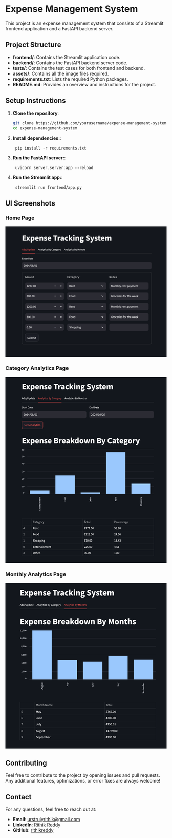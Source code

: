 # Expense Management System

This project is an expense management system that consists of a Streamlit frontend application and a FastAPI backend server.


## Project Structure

- **frontend/**: Contains the Streamlit application code.
- **backend/**: Contains the FastAPI backend server code.
- **tests/**: Contains the test cases for both frontend and backend.
- **assets/**: Contains all the image files required.
- **requirements.txt**: Lists the required Python packages.
- **README.md**: Provides an overview and instructions for the project.


## Setup Instructions

1. **Clone the repository**:
   ```bash
   git clone https://github.com/yourusername/expense-management-system.git
   cd expense-management-system
   ```
1. **Install dependencies:**:   
   ```commandline
    pip install -r requirements.txt
   ```
1. **Run the FastAPI server:**:   
   ```commandline
    uvicorn server.server:app --reload
   ```
1. **Run the Streamlit app:**:   
   ```commandline
    streamlit run frontend/app.py
   ```

## UI Screenshots

### Home Page
![Home Page](assets/images/Add_update.png)

### Category Analytics Page
![CategoryAnalytics](assets/images/category_analytics.png)

### Monthly Analytics Page
![MonthlyAnalytics](assets/images/monthly_analytics.png)

## Contributing
Feel free to contribute to the project by opening issues and pull requests. Any additional features, optimizations, or error fixes are always welcome!

## Contact
For any questions, feel free to reach out at:
- **Email**: urstrulyrithik@gmail.com
- **LinkedIn**: [Rithik Reddy](https://www.linkedin.com/in/rithikreddypv)
- **GitHub**: [rithikreddy](https://github.com/urstrulyrithik)
